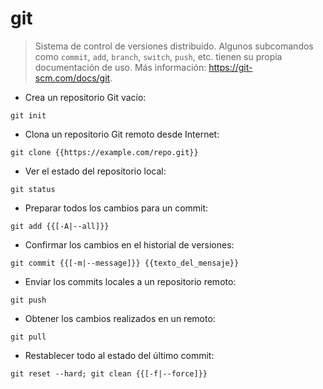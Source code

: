# git

> Sistema de control de versiones distribuido.
> Algunos subcomandos como `commit`, `add`, `branch`, `switch`, `push`, etc. tienen su propia documentación de uso.
> Más información: <https://git-scm.com/docs/git>.

- Crea un repositorio Git vacío:

`git init`

- Clona un repositorio Git remoto desde Internet:

`git clone {{https://example.com/repo.git}}`

- Ver el estado del repositorio local:

`git status`

- Preparar todos los cambios para un commit:

`git add {{[-A|--all]}}`

- Confirmar los cambios en el historial de versiones:

`git commit {{[-m|--message]}} {{texto_del_mensaje}}`

- Enviar los commits locales a un repositorio remoto:

`git push`

- Obtener los cambios realizados en un remoto:

`git pull`

- Restablecer todo al estado del último commit:

`git reset --hard; git clean {{[-f|--force]}}`
